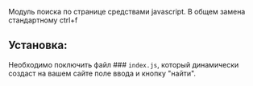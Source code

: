 Модуль поиска по странице средствами javascript.
В общем замена стандартному ctrl+f

## Установка:
Необходимо поключить файл ### `index.js`, который динамически создаст на вашем сайте поле ввода и кнопку "найти".
